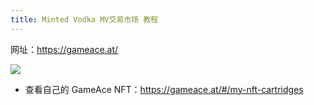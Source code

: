 ```yaml
---
title: Minted Vodka MV交易市场 教程
---
```


网址：https://gameace.at/

![](https://gameace.at/overview-games.20accae6.png)
<!--more-->

* 查看自己的 GameAce NFT：https://gameace.at/#/my-nft-cartridges
